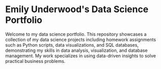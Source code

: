 # Emily Underwood's Data Science Portfolio

Welcome to my data science portfolio. This repository showcases a collection of my data science projects including homework assignments such as Python scripts, data visualizations, and SQL databases, demonstrating my skills in data analysis, visualization, and database management. My work specializes in using data-driven insights to solve practical business problems.
